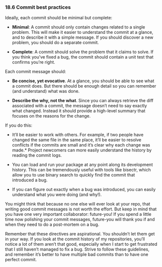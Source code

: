 
### 18.6 Commit best practices

Ideally, each commit should be minimal but complete:

* **Minimal**: A commit should only contain changes related to a single problem. This will make it easier to understand the commit at a glance, and to describe it with a simple message. If you should discover a new problem, you should do a separate commit.

* **Complete**: A commit should solve the problem that it claims to solve. If you think you’ve fixed a bug, the commit should contain a unit test that confirms you’re right.

Each commit message should:

* **Be concise, yet evocative**. At a glance, you should be able to see what a commit does. But there should be enough detail so you can remember (and understand) what was done.

* **Describe the why, not the what**. Since you can always retrieve the diff associated with a commit, the message doesn’t need to say exactly what changed. Instead it should provide a high-level summary that focuses on the reasons for the change.

If you do this:

* It’ll be easier to work with others. For example, if two people have changed the same file in the same place, it’ll be easier to resolve conflicts if the commits are small and it’s clear why each change was made.* Project newcomers can more easily understand the history by reading the commit logs.

* You can load and run your package at any point along its development history. This can be tremendously useful with tools like bisectr, which allow you to use binary search to quickly find the commit that introduced a bug.

* If you can figure out exactly when a bug was introduced, you can easily understand what you were doing (and why!).

You might think that because no one else will ever look at your repo, that writing good commit messages is not worth the effort. But keep in mind that you have one very important collaborator: future-you! If you spend a little time now polishing your commit messages, future-you will thank you if and when they need to do a post-mortem on a bug.

Remember that these directives are aspirational. You shouldn’t let them get in your way. If you look at the commit history of my repositories, you’ll notice a lot of them aren’t that good, especially when I start to get frustrated that I still haven’t managed to fix a bug. Strive to follow these guidelines, and remember it’s better to have multiple bad commits than to have one perfect commit.
